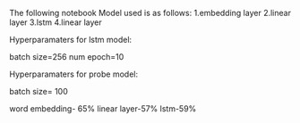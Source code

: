 The following notebook
Model used is as follows:
1.embedding layer
2.linear layer
3.lstm
4.linear layer

Hyperparamaters for lstm model:

batch size=256
num epoch=10

Hyperparamaters for probe model:

batch size= 100



word embedding- 65%
linear layer-57%
lstm-59%
